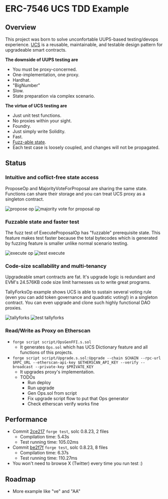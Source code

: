 # ERC-7546 UCS TDD Example

## Overview
This project was born to solve unconfortable UUPS-based testing/devops experience.
[UCS](https://www.ecdysis.xyz/opensource/erc7546%3Aucs) is a reusable, maintainable, and testable design pattern for upgradeable smart contracts.

**The downside of UUPS testing are**
  - You must be proxy-concerned.
  - One-implementation, one proxy.
  - Hardhat.
  - "BigNumber"
  - Slow.
  - State preparation via complex scenario.

**The virtue of UCS testing are**
  - Just unit test functions.
  - No proxies within your sight.
  - Foundry.
  - Just simply write Solidity.
  - Fast.
  - [Fuzz-able state](https://mirror.xyz/shogochiai.eth/qw8PutYbxhm3g8FaW9g4NjKq14giC8jVtq_aMFOvkSU).
  - Each test case is loosely coupled, and changes will not be propagated.

## Status

### Intuitive and coflict-free state access

ProposeOp and MajorityVoteForProposal are sharing the same state. Functions can share their storage and you can treat UCS proxy as a singleton contract.

![propose op](./docs/images/propose.png)
![majority vote for proposal op](./docs/images/mjvToProp.png)


### Fuzzable state and faster test 

The fuzz test of ExecuteProposalOp has "fuzzable" prerequisite state.
This feature makes test faster because the total bytecodes which is generated by fuzzing feature is smaller unlike normal scenario testing.

![execute op](./docs/images/executeP.png)
![test execute](./docs/images/testExecuteP.png)

### Code-size scallability and multi-tenancy

Upgradeable smart contracts are fat. It's upgrade logic is redundant and EVM's 24.576KB code size limit harnesses us to write great programs.

TallyForksOp example shows UCS is able to sustain several voting rule (even you can add token governance and quadratic voting!) in a singleton contract. You can even upgrade and clone such highly functional DAO proxies.

![tallyforks](./docs/images/tallyF.png)
![test tallyforks](./docs/images/testTallyF.png)

### Read/Write as Proxy on Etherscan 
- `forge script script/OpsGenFFI.s.sol`
  - It generates `Ops.sol` which has UCS Dictionary feature and all functions of this projects.
- `forge script script/Upgrade.s.sol:Upgrade --chain $CHAIN --rpc-url $RPC_URL --etherscan-api-key $ETHERSCAN_API_KEY --verify --broadcast --private-key $PRIVATE_KEY`
  - It upgrades proxy's implementation.
  - TODOs
    - Run deploy
    - Run upgrade
    - Gen Ops.sol from script
    - Fix upgrade script flow to put that Ops generator
    - Check etherscan verify works fine


## Performance
- Commit [2ce217](https://github.com/shogochiai/erc7546ucs-tdd-example/tree/2ce21728bcb4fbccf6931517c4d0bddbbb84e50d) `forge test`, solc 0.8.23, 2 files
  - Compilation time: 5.43s
  - Test running time: 105.02ms
- Commit [be2f7f](https://github.com/shogochiai/erc7546ucs-tdd-example/tree/be2f7f973dd880708307ece5144c24fef0987e96) `forge test`, solc 0.8.23, 8 files
  - Compilation time: 6.37s
  - Test running time: 110.27ms
- You won't need to browse X (Twitter) every time you run test :)


## Roadmap
- More example like "ve" and "AA"
